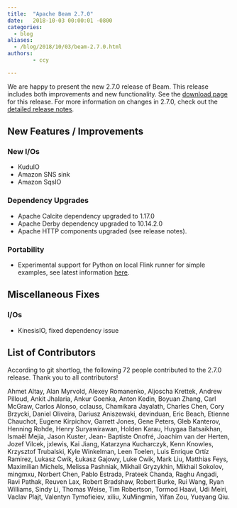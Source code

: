 ```yaml
---
title:  "Apache Beam 2.7.0"
date:   2018-10-03 00:00:01 -0800
categories:
  - blog
aliases:
  - /blog/2018/10/03/beam-2.7.0.html
authors:
        - ccy

---
```

<!--
Licensed under the Apache License, Version 2.0 (the "License");
you may not use this file except in compliance with the License.
You may obtain a copy of the License at

http://www.apache.org/licenses/LICENSE-2.0

Unless required by applicable law or agreed to in writing, software
distributed under the License is distributed on an "AS IS" BASIS,
WITHOUT WARRANTIES OR CONDITIONS OF ANY KIND, either express or implied.
See the License for the specific language governing permissions and
limitations under the License.
-->

We are happy to present the new 2.7.0 release of Beam. This release includes both improvements and new functionality.
See the [download page](/get-started/downloads/#270-lts-2018-10-02) for this release.<!--more-->
For more information on changes in 2.7.0, check out the
[detailed release notes](https://issues.apache.org/jira/secure/ReleaseNote.jspa?projectId=12319527&version=12343654).

## New Features / Improvements

### New I/Os

* KuduIO
* Amazon SNS sink
* Amazon SqsIO

### Dependency Upgrades

* Apache Calcite dependency upgraded to 1.17.0
* Apache Derby dependency upgraded to 10.14.2.0
* Apache HTTP components upgraded (see release notes).

### Portability

* Experimental support for Python on local Flink runner for simple
examples, see latest information [here](/contribute/portability/#status).

## Miscellaneous Fixes

### I/Os

* KinesisIO, fixed dependency issue 

## List of Contributors

According to git shortlog, the following 72 people contributed
to the 2.7.0 release. Thank you to all contributors!

Ahmet Altay, Alan Myrvold, Alexey Romanenko, Aljoscha Krettek,
Andrew Pilloud, Ankit Jhalaria, Ankur Goenka, Anton Kedin, Boyuan
Zhang, Carl McGraw, Carlos Alonso, cclauss, Chamikara Jayalath,
Charles Chen, Cory Brzycki, Daniel Oliveira, Dariusz Aniszewski,
devinduan, Eric Beach, Etienne Chauchot, Eugene Kirpichov, Garrett
Jones, Gene Peters, Gleb Kanterov, Henning Rohde, Henry Suryawirawan,
Holden Karau, Huygaa Batsaikhan, Ismaël Mejía, Jason Kuster, Jean-
Baptiste Onofré, Joachim van der Herten, Jozef Vilcek, jxlewis, Kai
Jiang, Katarzyna Kucharczyk, Kenn Knowles, Krzysztof Trubalski, Kyle
Winkelman, Leen Toelen, Luis Enrique Ortíz Ramirez, Lukasz Cwik,
Łukasz Gajowy, Luke Cwik, Mark Liu, Matthias Feys, Maximilian Michels,
Melissa Pashniak, Mikhail Gryzykhin, Mikhail Sokolov, mingmxu, Norbert
Chen, Pablo Estrada, Prateek Chanda, Raghu Angadi, Ravi Pathak, Reuven
Lax, Robert Bradshaw, Robert Burke, Rui Wang, Ryan Williams, Sindy Li,
Thomas Weise, Tim Robertson, Tormod Haavi, Udi Meiri, Vaclav Plajt,
Valentyn Tymofieiev, xiliu, XuMingmin, Yifan Zou, Yueyang Qiu.

